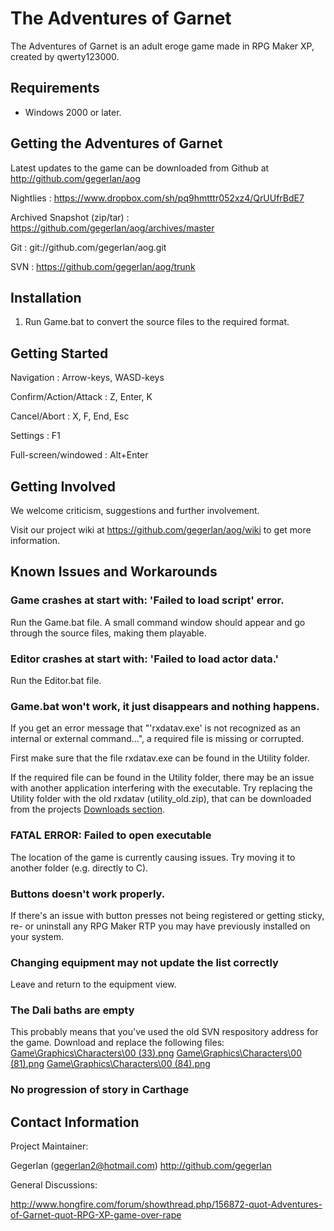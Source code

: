 # The Adventures of Garnet

The Adventures of Garnet is an adult eroge game made in RPG Maker XP, created by qwerty123000.


## Requirements

* Windows 2000 or later.


## Getting the Adventures of Garnet

Latest updates to the game can be downloaded from Github at http://github.com/gegerlan/aog

Nightlies : https://www.dropbox.com/sh/pq9hmtttr052xz4/QrUUfrBdE7

Archived Snapshot (zip/tar) : https://github.com/gegerlan/aog/archives/master

Git : git://github.com/gegerlan/aog.git

SVN : https://github.com/gegerlan/aog/trunk


## Installation

1. Run Game.bat to convert the source files to the required format.

## Getting Started

Navigation : Arrow-keys, WASD-keys

Confirm/Action/Attack : Z, Enter, K

Cancel/Abort : X, F, End, Esc

Settings : F1

Full-screen/windowed : Alt+Enter


## Getting Involved

We welcome criticism, suggestions and further involvement.

Visit our project wiki at https://github.com/gegerlan/aog/wiki to get more information.


## Known Issues and Workarounds

### Game crashes at start with: 'Failed to load script' error.

Run the Game.bat file. A small command window should appear and go through the source files, making them playable. 

### Editor crashes at start with: 'Failed to load actor data.'

Run the Editor.bat file.

### Game.bat won't work, it just disappears and nothing happens.

If you get an error message that "'rxdatav.exe' is not recognized as an internal or external command...", a required file is missing or corrupted.

First make sure that the file rxdatav.exe can be found in the Utility folder.

If the required file can be found in the Utility folder, there may be an issue with another application interfering with the executable. Try replacing the Utility folder with the old rxdatav (utility_old.zip), that can be downloaded from the projects [Downloads section](https://github.com/gegerlan/aog/downloads).

### FATAL ERROR: Failed to open executable

The location of the game is currently causing issues. Try moving it to another folder (e.g. directly to C).

### Buttons doesn't work properly.

If there's an issue with button presses not being registered or getting sticky, re- or uninstall any RPG Maker RTP you may have previously installed on your system.

### Changing equipment may not update the list correctly

Leave and return to the equipment view.

### The Dali baths are empty

This probably means that you've used the old SVN respository address for the game. Download and replace the following files: 
[Game\Graphics\Characters\00 (33).png](https://github.com/gegerlan/aog/raw/master/Game/Graphics/Characters/00%20%2833%29.png) 
[Game\Graphics\Characters\00 (81).png](https://github.com/gegerlan/aog/raw/master/Game/Graphics/Characters/00%20%2881%29.png) 
[Game\Graphics\Characters\00 (84).png](https://github.com/gegerlan/aog/raw/master/Game/Graphics/Characters/00%20%2884%29.png) 

### No progression of story in Carthage

## Contact Information

Project Maintainer:

Gegerlan (gegerlan2@hotmail.com) http://github.com/gegerlan


General Discussions:

http://www.hongfire.com/forum/showthread.php/156872-quot-Adventures-of-Garnet-quot-RPG-XP-game-over-rape